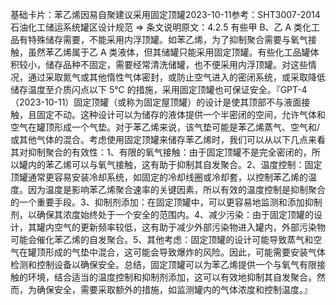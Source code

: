 

基础卡片：苯乙烯因易自聚建议采用固定顶罐2023-10-11参考：SHT3007-2014石油化工储运系统罐区设计规范 => 条文说明原文：4.2.5 有些甲 B、乙 A 类化工品有特殊储存需要，不能采用内浮顶罐。如苯乙烯，为了抑制聚合需要与氧气接触，虽然苯乙烯属于乙 A 类液体，但其储罐只能采用固定顶罐。有些化工品罐体积较小，储存品种不固定，需要经常清洗储罐，也不便采用内浮顶罐。对这些情况，通过采取氮气或其他惰性气体密封，或防止空气进入的密闭系统，或采取降低储存温度至介质闪点以下 5℃ 的措施，采用固定顶罐也可保证安全。『GPT-4（2023-10-11）固定顶罐（或称为固定屋顶罐）的设计是使其顶部不与液面接触，且固定不动。这种设计可以为储存的液体提供一个半密闭的空间，允许气体和空气在罐顶形成一个气垫。对于苯乙烯来说，该气垫可能是苯乙烯蒸气、空气和/或其他气体的混合。考虑使用固定顶罐来储存苯乙烯时，我们可以从以下几点来看其对抑制聚合的有效性：1、有限的氧气接触：由于固定顶罐不是完全密闭的，所以罐内的苯乙烯可以与氧气接触，这有助于抑制其自发聚合。2、温度控制：固定顶罐通常更容易安装冷却系统，如固定的冷却线圈或冷却套，以控制苯乙烯的温度。因为温度是影响苯乙烯聚合速率的关键因素，所以有效的温度控制是抑制聚合的一个重要手段。3、抑制剂添加：在固定顶罐中，可以更容易地监测和添加抑制剂，以确保其浓度始终处于一个安全的范围内。4、减少污染：由于固定顶罐的设计，其罐内空气的更新频率较低，这有助于减少外部污染物进入罐内，外部污染物可能会催化苯乙烯的自发聚合。5、其他考虑：固定顶罐的设计可能导致蒸气和空气在罐顶形成的气垫中混合，这可能会导致爆炸的风险。因此，可能需要安装气体检测和控制设备以确保安全。总结，固定顶罐可以为苯乙烯提供一个与氧气有限接触的环境，结合适当的温度控制和抑制剂添加，这可以有效地抑制其自发聚合。然而，为确保安全，需要采取额外的措施，如监测罐内的气体浓度和控制温度。』